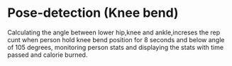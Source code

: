 # Pose-detection (Knee bend)
Calculating the angle between lower hip,knee and ankle,increses the rep cunt when person hold knee bend position for 8 seconds and below angle of 105 degrees, monitoring person stats and displaying the stats with time passed and calorie burned.
